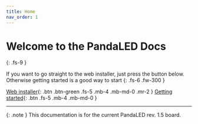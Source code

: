 ```yaml
---
title: Home
nav_order: 1
---
```


# Welcome to the PandaLED Docs
{: .fs-9 }

If you want to go straight to the web installer, just press the button below. 
Otherwise getting started is a good way to start
{: .fs-6 .fw-300 }

[Web installer](https://derdeno.github.io/PandaLED/web-installer.html){: .btn .btn-green .fs-5 .mb-4 .mb-md-0 .mr-2 }
[Getting started](#getting-started){: .btn .fs-5 .mb-4 .mb-md-0 }

---

{: .note }
This documentation is for the current PandaLED rev. 1.5 board.